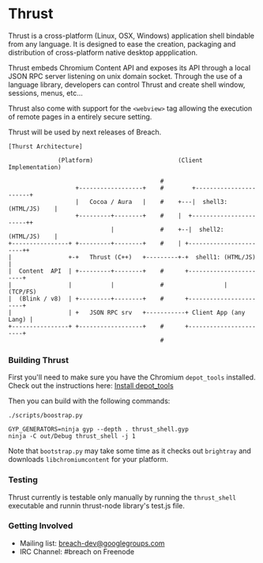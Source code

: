Thrust
======

Thrust is a cross-platform (Linux, OSX, Windows) application shell bindable from
any language. It is designed to ease the creation, packaging and distribution of
cross-platform native desktop appplication.

Thrust embeds Chromium Content API and exposes its API through a local JSON RPC
server listening on unix domain socket. Through the use of a language library,
developers can control Thrust and create shell window, sessions, menus, etc...

Thrust also come with support for the `<webview>` tag allowing the execution of
remote pages in a entirely secure setting.

Thrust will be used by next releases of Breach.

```
[Thurst Architecture]

              (Platform)                        (Client Implementation)
                                                                       
                                           #
                   +------------------+    #        +-----------------------+
                   |   Cocoa / Aura   |    #    +---|  shell3: (HTML/JS)    |
                   +---------+--------+    #    |  +-----------------------++
                             |             #    +--|  shell2: (HTML/JS)    |
+----------------+ +---------+--------+    #    | +-----------------------++
|                +-+   Thrust (C++)   +---------+-+  shell1: (HTML/JS)    |
|  Content  API  | +---------+--------+    #      +-----------------------+
|                |           |             #                 | (TCP/FS)      
|  (Blink / v8)  | +---------+--------+    #      +-----------------------+
|                | +   JSON RPC srv   +-----------+ Client App (any Lang) |
+----------------+ +------------------+    #      +-----------------------+
                                           #
```

### Building Thrust

First you'll need to make sure you have the Chromium `depot_tools` installed.
Check out the instructions here: 
[Install depot_tools](http://www.chromium.org/developers/how-tos/install-depot-tools)

Then you can build with the following commands:

```
./scripts/boostrap.py                                

GYP_GENERATORS=ninja gyp --depth . thrust_shell.gyp
ninja -C out/Debug thrust_shell -j 1
```

Note that `bootstrap.py` may take some time as it checks out `brightray` and
downloads `libchromiumcontent` for your platform.


### Testing

Thrust currently is testable only manually by running the `thrust_shell` 
executable and runnin thrust-node library's test.js file.

### Getting Involved

- Mailing list: [breach-dev@googlegroups.com](https://groups.google.com/d/forum/breach-dev)
- IRC Channel: #breach on Freenode

